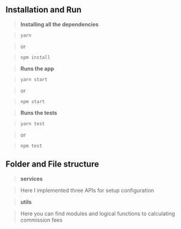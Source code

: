 ﻿
## Installation and Run
> **Installing all the dependencies**

> `yarn`

> or

> `npm install`

>**Runs the app**

>`yarn start`

>or

>`npm start`

>**Runs the tests**

>`yarn test`

>or

>`npm test`

## Folder and File structure

>**services**

>Here I implemented three APIs for setup configuration

>**utils**

>Here you can find modules and logical functions to calculating commission fees
